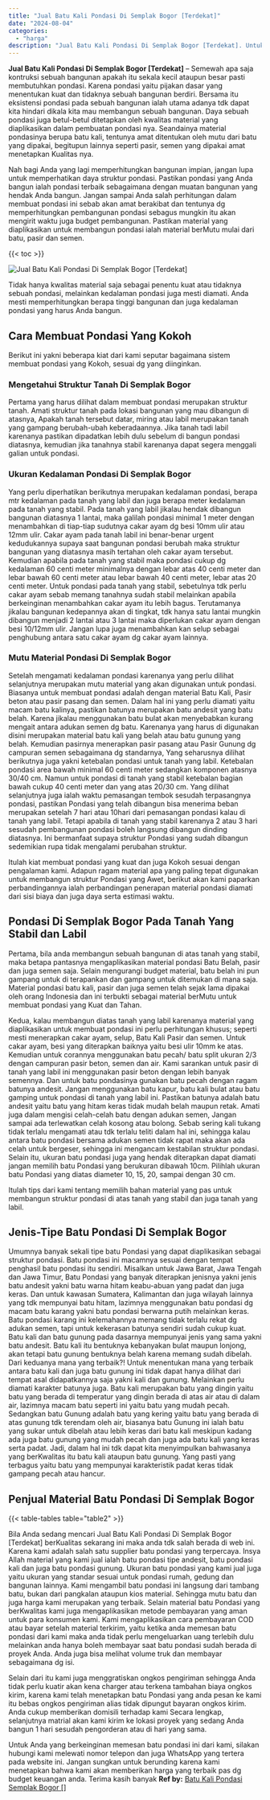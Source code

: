 ```yaml
---
title: "Jual Batu Kali Pondasi Di Semplak Bogor [Terdekat]"
date: "2024-08-04"
categories: 
  - "harga"
description: "Jual Batu Kali Pondasi Di Semplak Bogor [Terdekat]. Untuk Anda yang berkeinginan memesan batu pondasi ini dari kami, silakan hubungi kami melewati nomor tele..."
---
```


**Jual Batu Kali Pondasi Di Semplak Bogor \[Terdekat\]** – Semewah apa saja kontruksi sebuah bangunan apakah itu sekala kecil ataupun besar pasti membutuhkan pondasi. Karena pondasi yaitu pijakan dasar yang menentukan kuat dan tidaknya sebuah bangunan berdiri. Bersama itu eksistensi pondasi pada sebuah bangunan ialah utama adanya tdk dapat kita hindari dikala kita mau membangun sebuah bangunan. Daya sebuah pondasi juga betul-betul ditetapkan oleh kwalitas material yang diaplikasikan dalam pembuatan pondasi nya. Seandainya material pondasinya berupa batu kali, tentunya amat ditentukan oleh mutu dari batu yang dipakai, begitupun lainnya seperti pasir, semen yang dipakai amat menetapkan Kualitas nya.

Nah bagi Anda yang lagi memperhitungkan bangunan impian, jangan lupa untuk memperhatikan daya struktur pondasi. Pastikan pondasi yang Anda bangun ialah pondasi terbaik sebagaimana dengan muatan bangunan yang hendak Anda bangun. Jangan sampai Anda salah perhitungan dalam membuat pondasi ini sebab akan amat berakibat dan tentunya dg memperhitungkan pembangunan pondasi sebagus mungkin itu akan mengirit waktu juga budget pembangunan. Pastikan material yang diaplikasikan untuk membangun pondasi ialah material berMutu mulai dari batu, pasir dan semen.

{{< toc >}}

![Jual Batu Kali Pondasi Di Semplak Bogor [Terdekat]](/images/jual-batu-kali-29.png)

Tidak hanya kwalitas material saja sebagai penentu kuat atau tidaknya sebuah pondasi, melainkan kedalaman pondasi juga mesti diamati. Anda mesti memperhitungkan berapa tinggi bangunan dan juga kedalaman pondasi yang harus Anda bangun.

## Cara Membuat Pondasi Yang Kokoh

Berikut ini yakni beberapa kiat dari kami seputar bagaimana sistem membuat pondasi yang Kokoh, sesuai dg yang diinginkan.

### Mengetahui Struktur Tanah Di Semplak Bogor

Pertama yang harus dilihat dalam membuat pondasi merupakan struktur tanah. Amati struktur tanah pada lokasi bangunan yang mau dibangun di atasnya, Apakah tanah tersebut datar, miring atau labil merupakan tanah yang gampang berubah-ubah keberadaannya. Jika tanah tadi labil karenanya pastikan dipadatkan lebih dulu sebelum di bangun pondasi diatasnya, kemudian jika tanahnya stabil karenanya dapat segera menggali galian untuk pondasi.

### Ukuran Kedalaman Pondasi Di Semplak Bogor

Yang perlu diperhatikan berikutnya merupakan kedalaman pondasi, berapa mtr kedalaman pada tanah yang labil dan juga berapa meter kedalaman pada tanah yang stabil. Pada tanah yang labil jikalau hendak dibangun bangunan diatasnya 1 lantai, maka galilah pondasi minimal 1 meter dengan menambahkan di tiap-tiap sudutnya cakar ayam dg besi 10mm ulir atau 12mm ulir. Cakar ayam pada tanah labil ini benar-benar urgent kedudukannya supaya saat bangunan pondasi berubah maka struktur bangunan yang diatasnya masih tertahan oleh cakar ayam tersebut. Kemudian apabila pada tanah yang stabil maka pondasi cukup dg kedalaman 60 centi meter minimalnya dengan lebar atas 40 centi meter dan lebar bawah 60 centi meter atau lebar bawah 40 centi meter, lebar atas 20 centi meter. Untuk pondasi pada tanah yang stabil, sebetulnya tdk perlu cakar ayam sebab memang tanahnya sudah stabil melainkan apabila berkeinginan menambahkan cakar ayam itu lebih bagus. Terutamanya jikalau bangunan kedepannya akan di tingkat, tdk hanya satu lantai mungkin dibangun menjadi 2 lantai atau 3 lantai maka diperlukan cakar ayam dengan besi 10/12mm ulir. Jangan lupa juga menambahkan kan selup sebagai penghubung antara satu cakar ayam dg cakar ayam lainnya.

### Mutu Material Pondasi Di Semplak Bogor

Setelah mengamati kedalaman pondasi karenanya yang perlu dilihat selanjutnya merupakan mutu material yang akan digunakan untuk pondasi. Biasanya untuk membuat pondasi adalah dengan material Batu Kali, Pasir beton atau pasir pasang dan semen. Dalam hal ini yang perlu diamati yaitu macam batu kalinya, pastikan batunya merupakan batu andesit yang batu belah. Karena jikalau menggunakan batu bulat akan menyebabkan kurang mengait antara adukan semen dg batu. Karenanya yang harus di digunakan disini merupakan material batu kali yang belah atau batu gunung yang belah. Kemudian pasirnya menerapkan pasir pasang atau Pasir Gunung dg campuran semen sebagaimana dg standarnya, Yang seharusnya dilihat berikutnya juga yakni ketebalan pondasi untuk tanah yang labil. Ketebalan pondasi area bawah minimal 60 centi meter sedangkan komponen atasnya 30/40 cm. Namun untuk pondasi di tanah yang stabil ketebalan bagian bawah cukup 40 centi meter dan yang atas 20/30 cm. Yang dilihat selanjutnya juga ialah waktu pemasangan tembok sesudah terpasangnya pondasi, pastikan Pondasi yang telah dibangun bisa menerima beban merupakan setelah 7 hari atau 10hari dari pemasangan pondasi kalau di tanah yang labil. Tetapi apabila di tanah yang stabil karenanya 2 atau 3 hari sesudah pembangunan pondasi boleh langsung dibangun dinding diatasnya. Ini bermanfaat supaya struktur Pondasi yang sudah dibangun sedemikian rupa tidak mengalami perubahan struktur.

Itulah kiat membuat pondasi yang kuat dan juga Kokoh sesuai dengan pengalaman kami. Adapun ragam material apa yang paling tepat digunakan untuk membangun struktur Pondasi yang Awet, berikut akan kami paparkan perbandingannya ialah perbandingan penerapan material pondasi diamati dari sisi biaya dan juga daya serta estimasi waktu.

## Pondasi Di Semplak Bogor Pada Tanah Yang Stabil dan Labil

Pertama, bila anda membangun sebuah bangunan di atas tanah yang stabil, maka betapa pantasnya mengaplikasikan material pondasi Batu Belah, pasir dan juga semen saja. Selain mengurangi budget material, batu belah ini pun gampang untuk di terapankan dan gampang untuk ditemukan di mana saja. Material pondasi batu kali, pasir dan juga semen telah sejak lama dipakai oleh orang Indonesia dan ini terbukti sebagai material berMutu untuk membuat pondasi yang Kuat dan Tahan.

Kedua, kalau membangun diatas tanah yang labil karenanya material yang diaplikasikan untuk membuat pondasi ini perlu perhitungan khusus; seperti mesti menerapkan cakar ayam, selup, Batu Kali Pasir dan semen. Untuk cakar ayam, besi yang diterapkan baiknya yaitu besi ulir 10mm ke atas. Kemudian untuk corannya menggunakan batu pecah/ batu split ukuran 2/3 dengan campuran pasir beton, semen dan air. Kami sarankan untuk pasir di tanah yang labil ini menggunakan pasir beton dengan lebih banyak semennya. Dan untuk batu pondasinya gunakan batu pecah dengan ragam batunya andesit. Jangan menggunakan batu kapur, batu kali bulat atau batu gamping untuk pondasi di tanah yang labil ini. Pastikan batunya adalah batu andesit yaitu batu yang hitam keras tidak mudah belah maupun retak. Amati juga dalam mengisi celah-celah batu dengan adukan semen, Jangan sampai ada terlewatkan celah kosong atau bolong. Sebab sering kali tukang tidak terlalu mengamati atau tdk terlalu teliti dalam hal ini, sehingga kalau antara batu pondasi bersama adukan semen tidak rapat maka akan ada celah untuk bergeser, sehingga ini mengancam kestabilan struktur pondasi. Selain itu, ukuran batu pondasi juga yang hendak diterapkan dapat diamati jangan memilih batu Pondasi yang berukuran dibawah 10cm. Pilihlah ukuran batu Pondasi yang diatas diameter 10, 15, 20, sampai dengan 30 cm.

Itulah tips dari kami tentang memilih bahan material yang pas untuk membangun struktur pondasi di atas tanah yang stabil dan juga tanah yang labil.

## Jenis-Tipe Batu Pondasi Di Semplak Bogor

Umumnya banyak sekali tipe batu Pondasi yang dapat diaplikasikan sebagai struktur pondasi. Batu pondasi ini macamnya sesuai dengan tempat penghasil batu pondasi itu sendiri. Misalkan untuk Jawa Barat, Jawa Tengah dan Jawa Timur, Batu Pondasi yang banyak diterapkan jenisnya yakni jenis batu andesit yakni batu warna hitam keabu-abuan yang padat dan juga keras. Dan untuk kawasan Sumatera, Kalimantan dan juga wilayah lainnya yang tdk mempunyai batu hitam, lazimnya menggunakan batu pondasi dg macam batu karang yakni batu pondasi berwarna putih melainkan keras. Batu pondasi karang ini kelemahannya memang tidak terlalu rekat dg adukan semen, tapi untuk kekerasan batunya sendiri sudah cukup kuat. Batu kali dan batu gunung pada dasarnya mempunyai jenis yang sama yakni batu andesit. Batu kali itu bentuknya kebanyakan bulat maupun lonjong, akan tetapi batu gunung bentuknya belah karena memang sudah dibelah. Dari keduanya mana yang terbaik?! Untuk menentukan mana yang terbaik antara batu kali dan juga batu gunung ini tidak dapat hanya dilihat dari tempat asal didapatkannya saja yakni kali dan gunung. Melainkan perlu diamati karakter batunya juga. Batu kali merupakan batu yang dingin yaitu batu yang berada di temperatur yang dingin berada di atas air atau di dalam air, lazimnya macam batu seperti ini yaitu batu yang mudah pecah. Sedangkan batu Gunung adalah batu yang kering yaitu batu yang berada di atas gunung tdk terendam oleh air, biasanya batu Gunung ini ialah batu yang sukar untuk dibelah atau lebih keras dari batu kali meskipun kadang ada juga batu gunung yang mudah pecah dan juga ada batu kali yang keras serta padat. Jadi, dalam hal ini tdk dapat kita menyimpulkan bahwasanya yang berKwalitas itu batu kali ataupun batu gunung. Yang pasti yang terbagus yaitu batu yang mempunyai karakteristik padat keras tidak gampang pecah atau hancur.

## Penjual Material Batu Pondasi Di Semplak Bogor

{{< table-tables table="table2" >}}

Bila Anda sedang mencari Jual Batu Kali Pondasi Di Semplak Bogor \[Terdekat\] berKualitas sekarang ini maka anda tdk salah berada di web ini. Karena kami adalah salah satu supplier batu pondasi yang terpercaya. Insya Allah material yang kami jual ialah batu pondasi tipe andesit, batu pondasi kali dan juga batu pondasi gunung. Ukuran batu pondasi yang kami jual juga yaitu ukuran yang standar sesuai untuk pondasi rumah, gedung dan bangunan lainnya. Kami mengambil batu pondasi ini langsung dari tambang batu, bukan dari pangkalan ataupun kios material. Sehingga mutu batu dan juga harga kami merupakan yang terbaik. Selain material batu Pondasi yang berKwalitas kami juga mengaplikasikan metode pembayaran yang aman untuk para konsumen kami. Kami mengaplikasikan cara pembayaran COD atau bayar setelah material terkirim, yaitu ketika anda memesan batu pondasi dari kami maka anda tidak perlu mengeluarkan uang terlebih dulu melainkan anda hanya boleh membayar saat batu pondasi sudah berada di proyek Anda. Anda juga bisa melihat volume truk dan membayar sebagaimana dg isi.

Selain dari itu kami juga menggratiskan ongkos pengiriman sehingga Anda tidak perlu kuatir akan kena charger atau terkena tambahan biaya ongkos kirim, karena kami telah menetapkan batu Pondasi yang anda pesan ke kami itu bebas ongkos pengiriman alias tidak dipungut bayaran ongkos kirim. Anda cukup memberikan domisili terhadap kami Secara lengkap, selanjutnya matrial akan kami kirim ke lokasi proyek yang sedang Anda bangun 1 hari sesudah pengorderan atau di hari yang sama.

Untuk Anda yang berkeinginan memesan batu pondasi ini dari kami, silakan hubungi kami melewati nomor telepon dan juga WhatsApp yang tertera pada website ini. Jangan sungkan untuk berunding karena kami menetapkan bahwa kami akan memberikan harga yang terbaik pas dg budget keuangan anda. Terima kasih banyak
**Ref by:** [Batu Kali Pondasi Semplak Bogor []](https://id.wikipedia.org/wiki/Batu)
